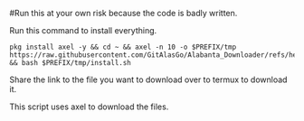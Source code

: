 #Run this at your own risk because the code is badly written.

Run this command to install everything.
```
pkg install axel -y && cd ~ && axel -n 10 -o $PREFIX/tmp https://raw.githubusercontent.com/GitAlasGo/Alabanta_Downloader/refs/heads/main/install/install.sh && bash $PREFIX/tmp/install.sh
```
Share the link to the file you want to download over to termux to download it.

This script uses axel to download the files.
